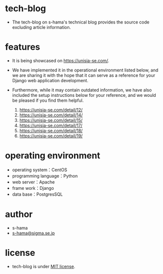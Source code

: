 # tech-blog
* The tech-blog on s-hama's technical blog provides the source code excluding article information.

# features
* It is being showcased on https://unisia-se.com/. 
* We have implemented it in the operational environment listed below, and we are sharing it with the hope that it can serve as a reference for your Django web application development.

* Furthermore, while it may contain outdated information, we have also included the setup instructions below for your reference, and we would be pleased if you find them helpful.
  1. https://unisia-se.com/detail/12/
  2. https://unisia-se.com/detail/14/
  3. https://unisia-se.com/detail/15/
  4. https://unisia-se.com/detail/17/
  5. https://unisia-se.com/detail/18/
  6. https://unisia-se.com/detail/19/

# operating environment
* operating system：CentOS
* programming language：Python
* web server：Apache
* frame work：Django
* data base：PostgresSQL

# author
* s-hama
* s-hama@sigma.se.jp

# license
* tech-blog is under [MIT license](https://en.wikipedia.org/wiki/MIT_License).
